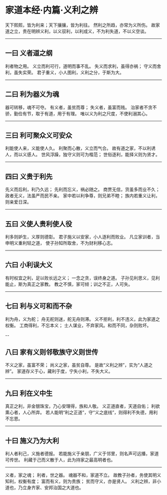 # 家道本经·内篇·义利之辨

天下熙熙，皆为利来；天下攘攘，皆为利往。
然利之所趋，亦常为义所伤。
故家道之立，贵在明辨义利，以义驭利，以利成义，不为利失道，不以义空谈。

---

## 一曰 义者道之纲  

利者物之用。
义立而利可行，道明而事不乱。
失义而求利，虽得亦祸；
守义而舍利，虽失实荣。
君子重义，小人图利，义利之分，于斯为大。

---

## 二曰 利为器义为魂  

器可转移，魂不可夺。
有义者，虽贫而尊；
失义者，虽富而贱。
治家者不贪不骄，勤俭有节，取于有道，用于有理。
唯以义为利之尺度，不使利溺其心。

---

## 三曰 利可聚众义可安众  

利能使人来，义能使人久。
利聚而心散，义立而气合。
故有道之家，不以利诱人，而以义感人。
世风浮躁，独守义则可为楷范；
世俗逐利，能择义则为贤才。

---

## 四曰 义贵于利先

先义而后利，利乃久远；
先利而忘义，祸必随之。
商贾无信，货虽多而业不久；
政者无义，法虽严而民不亲。
家中若以利争尊，则兄弟不睦；
族内若重义让利，则亲爱日深。

---

## 五曰 义使人贵利使人役

利多则妒生，义厚则德彰。
君子施义以安家，小人逐利而败业。
凡立家训者，当申明义重利轻之道，
使子孙知所取舍，不为财利移心志。

---

## 六曰 小利误大义  

有时权宜之利，足以败长远之义；
一念之贪，误终身之道。
子孙见利思义，见利能止，斯为真正之家教。
教之不慎，家可倾；训之不正，人可失。

---

## 七曰 利与义可和而不杂
利为舟，义为舵；
舟无舵则迷，舵无舟则滞。
义不拒利，利不违义，此为家道之权衡。
工商得利，不忘本义；
士人谋业，不弃家风。和而不同，杂则败坏。

--

## 八曰 家有义则邻敬族守义则世传  
不义之家，虽富不荣；
尚义之家，虽贫自尊。
是故“义利之辨”，实为“人道之辨”。
家道存义于心，藏利于度，宁失小利，不失大义。

---

## 九曰 利在义中生 

真正之利，非金银珠宝，乃心安理得，族和人敬。
义正道直者，天道自佑；
利欲熏心者，人心所弃。
若人能明“利之正道”，守“义之底线”，则得利不失德，用利不忘恩。

---
## 十曰 施义乃为大利

利人者利己，义施者德报。
若能施义于亲朋，广义于邻里，则名声可远播，家道可传世。
利藏于己而义散于人，此为持家之最高明者也。

---

义者，家之魂；
利者，世之器。
魂器不和，家道不立。
故教子孙者，务使其明义知利，权衡有度；
富而有义，则为贵族；
贫而守义，亦是贤人。
义利之辨，非小道也，乃立身齐家、安邦治国之大道也。

